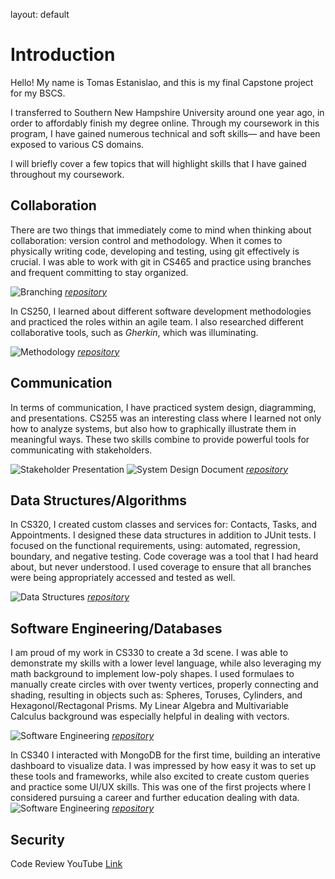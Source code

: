 layout: default

# Introduction
Hello! My name is Tomas Estanislao, and this is my final Capstone project for my BSCS. 

I transferred to Southern New Hampshire University around one year ago, in order to affordably finish my degree online. Through my coursework in this program, I have gained numerous technical and soft skills— and have been exposed to various CS domains.   

I will briefly cover a few topics that will highlight skills that I have gained throughout my coursework. 

## Collaboration
There are two things that immediately come to mind when thinking about collaboration: version control and methodology. When it comes to physically writing code, developing and testing, using git effectively is crucial. I was able to work with git in CS465 and practice using branches and frequent committing to stay organized. 

![Branching](/assets/collaboration1.png)
_[repository](https://github.com/Testanislao/cs465-fullstack/tree/main)_

In CS250, I learned about different software development methodologies and practiced the roles within an agile team. I also researched different collaborative tools, such as _Gherkin_, which was illuminating.

![Methodology](/assets/collaboration2.png)
_[repository](https://github.com/Testanis396/CS250/tree/main)_

## Communication

In terms of communication, I have practiced system design, diagramming, and presentations. CS255 was an interesting class where I learned not only how to analyze systems, but also how to graphically illustrate them in meaningful ways. These two skills combine to provide powerful tools for communicating with stakeholders. 

![Stakeholder Presentation](/assets/communication1.png)
![System Design Document](/assets/communication2.png)
_[repository](https://github.com/Testanis396/CS255/tree/main)_

## Data Structures/Algorithms

In CS320, I created custom classes and services for: Contacts, Tasks, and Appointments. I designed these data structures in addition to JUnit tests. I focused on the functional requirements, using: automated, regression, boundary, and negative testing. Code coverage was a tool that I had heard about, but never understood. I used coverage to ensure that all branches were being appropriately accessed and tested as well. 

![Data Structures](/assets/data1.png)
_[repository](https://github.com/Testanis396/CS320/tree/main)_

## Software Engineering/Databases

I am proud of my work in CS330 to create a 3d scene. I was able to demonstrate my skills with a lower level language, while also leveraging my math background to implement low-poly shapes. I used formulaes to manually create circles with over twenty vertices, properly connecting and shading, resulting in objects such as: Spheres, Toruses, Cylinders, and Hexagonol/Rectagonal Prisms. My Linear Algebra and Multivariable Calculus background was especially helpful in dealing with vectors. 

![Software Engineering](/assets/software1.png)
_[repository](https://github.com/Testanis396/CS330-3DScene/tree/main)_

In CS340 I interacted with MongoDB for the first time, building an interative dashboard to visualize data. I was impressed by how easy it was to set up these tools and frameworks, while also excited to create custom queries and practice some UI/UX skills. This was one of the first projects where I considered pursuing a career and further education dealing with data. 
![Software Engineering](/assets/software2.png)
_[repository](https://github.com/Testanis396/CS340/tree/main)_

## Security





Code Review YouTube [Link](https://youtu.be/LcpNidBBbhM)
